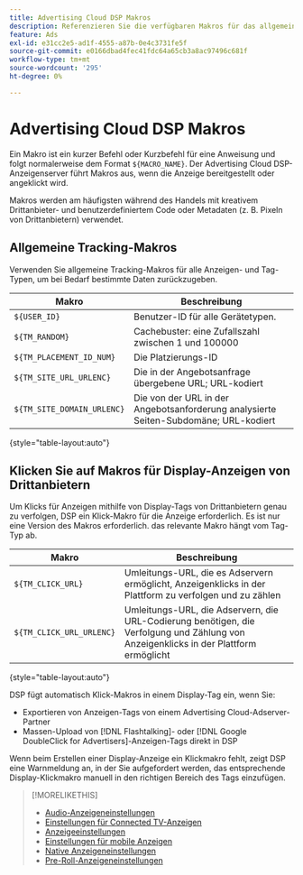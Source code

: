 ```yaml
---
title: Advertising Cloud DSP Makros
description: Referenzieren Sie die verfügbaren Makros für das allgemeine Tracking und zur Verfolgung von Klicks auf Display-Anzeigen von Drittanbietern.
feature: Ads
exl-id: e31cc2e5-ad1f-4555-a87b-0e4c3731fe5f
source-git-commit: e0166dbad4fec41fdc64a65cb3a8ac97496c681f
workflow-type: tm+mt
source-wordcount: '295'
ht-degree: 0%

---
```


# Advertising Cloud DSP Makros

Ein Makro ist ein kurzer Befehl oder Kurzbefehl für eine Anweisung und folgt normalerweise dem Format `${MACRO_NAME}`. Der Advertising Cloud DSP-Anzeigenserver führt Makros aus, wenn die Anzeige bereitgestellt oder angeklickt wird.

Makros werden am häufigsten während des Handels mit kreativem Drittanbieter- und benutzerdefiniertem Code oder Metadaten (z. B. Pixeln von Drittanbietern) verwendet.

## Allgemeine Tracking-Makros

Verwenden Sie allgemeine Tracking-Makros für alle Anzeigen- und Tag-Typen, um bei Bedarf bestimmte Daten zurückzugeben.

| Makro | Beschreibung |
| --------------- | ---------------------- |
| `${USER_ID}` | Benutzer-ID für alle Gerätetypen. |
| `${TM_RANDOM}` | Cachebuster: eine Zufallszahl zwischen 1 und 100000 |
| `${TM_PLACEMENT_ID_NUM}` | Die Platzierungs-ID |
| `${TM_SITE_URL_URLENC}` | Die in der Angebotsanfrage übergebene URL; URL-kodiert |
| `${TM_SITE_DOMAIN_URLENC}` | Die von der URL in der Angebotsanforderung analysierte Seiten-Subdomäne; URL-kodiert |

{style=&quot;table-layout:auto&quot;}

## Klicken Sie auf Makros für Display-Anzeigen von Drittanbietern

Um Klicks für Anzeigen mithilfe von Display-Tags von Drittanbietern genau zu verfolgen, DSP ein Klick-Makro für die Anzeige erforderlich. Es ist nur eine Version des Makros erforderlich. das relevante Makro hängt vom Tag-Typ ab.

| Makro | Beschreibung |
| --------------- | ---------------------- |
| `${TM_CLICK_URL}` | Umleitungs-URL, die es Adservern ermöglicht, Anzeigenklicks in der Plattform zu verfolgen und zu zählen |
| `${TM_CLICK_URL_URLENC}` | Umleitungs-URL, die Adservern, die URL-Codierung benötigen, die Verfolgung und Zählung von Anzeigenklicks in der Plattform ermöglicht |

{style=&quot;table-layout:auto&quot;}

DSP fügt automatisch Klick-Makros in einem Display-Tag ein, wenn Sie:

* Exportieren von Anzeigen-Tags von einem Advertising Cloud-Adserver-Partner <!-- [Needs PM confirmation.] -->
* Massen-Upload von [!DNL Flashtalking]- oder [!DNL Google DoubleClick for Advertisers]-Anzeigen-Tags direkt in DSP

Wenn beim Erstellen einer Display-Anzeige ein Klickmakro fehlt, zeigt DSP eine Warnmeldung an, in der Sie aufgefordert werden, das entsprechende Display-Klickmakro manuell in den richtigen Bereich des Tags einzufügen.

>[!MORELIKETHIS]
>
>* [Audio-Anzeigeneinstellungen](/help/dsp/campaign-management/ads/ad-settings-audio.md)
>* [Einstellungen für Connected TV-Anzeigen](/help/dsp/campaign-management/ads/ad-settings-connected-tv.md)
>* [Anzeigeeinstellungen](/help/dsp/campaign-management/ads/ad-settings-display.md)
>* [Einstellungen für mobile Anzeigen](/help/dsp/campaign-management/ads/ad-settings-mobile.md)
>* [Native Anzeigeneinstellungen](/help/dsp/campaign-management/ads/ad-settings-native.md)
>* [Pre-Roll-Anzeigeneinstellungen](/help/dsp/campaign-management/ads/ad-settings-pre-roll.md)

